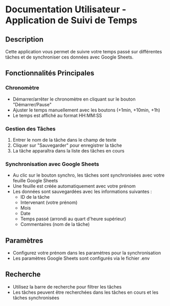 # Documentation Utilisateur - Application de Suivi de Temps

## Description
Cette application vous permet de suivre votre temps passé sur différentes tâches et de synchroniser ces données avec Google Sheets.

## Fonctionnalités Principales

### Chronomètre
- Démarrer/arrêter le chronomètre en cliquant sur le bouton "Démarrer/Pause"
- Ajuster le temps manuellement avec les boutons (+1min, +10min, +1h)
- Le temps est affiché au format HH:MM:SS

### Gestion des Tâches
1. Entrer le nom de la tâche dans le champ de texte
2. Cliquer sur "Sauvegarder" pour enregistrer la tâche
3. La tâche apparaîtra dans la liste des tâches en cours

### Synchronisation avec Google Sheets
- Au clic sur le bouton synchro, les tâches sont synchronisées avec votre feuille Google Sheets
- Une feuille est créée automatiquement avec votre prénom
- Les données sont sauvegardées avec les informations suivantes :
  - ID de la tâche
  - Intervenant (votre prénom)
  - Mois
  - Date
  - Temps passé (arrondi au quart d'heure supérieur)
  - Commentaires (nom de la tâche)

## Paramètres
- Configurez votre prénom dans les paramètres pour la synchronisation
- Les paramètres Google Sheets sont configurés via le fichier .env

## Recherche
- Utilisez la barre de recherche pour filtrer les tâches
- Les tâches peuvent être recherchées dans les tâches en cours et les tâches synchronisées
